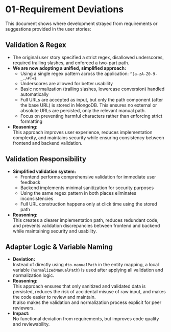 # 01-Requirement Deviations

This document shows where development strayed from requirements or suggestions provided in the user stories:

## Validation & Regex

- The original user story specified a strict regex, disallowed underscores, required trailing slashes, and enforced a two-part path.
- **We are now adopting a unified, simplified approach:**
  - Using a single regex pattern across the application: `^[a-zA-Z0-9-_./#]+$`
  - Underscores are allowed for better usability
  - Basic normalization (trailing slashes, lowercase conversion) handled automatically 
  - Full URLs are accepted as input, but only the path component (after the base URL) is stored in MongoDB. This ensures no external or absolute URLs are persisted, only the relevant manual path.
  - Focus on preventing harmful characters rather than enforcing strict formatting
- **Reasoning:**  
  This approach improves user experience, reduces implementation complexity, and maintains security while ensuring consistency between frontend and backend validation.

## Validation Responsibility 

- **Simplified validation system:**
  - Frontend performs comprehensive validation for immediate user feedback
  - Backend implements minimal sanitization for security purposes
  - Using the same regex pattern in both places eliminates inconsistencies
  - Full URL construction happens only at click time using the stored path
- **Reasoning:**  
  This creates a clearer implementation path, reduces redundant code, and prevents validation discrepancies between frontend and backend while maintaining security and usability.

## Adapter Logic & Variable Naming

- **Deviation:**  
  Instead of directly using `dto.manualPath` in the entity mapping, a local variable (`normalizedManualPath`) is used after applying all validation and normalization logic.
- **Reasoning:**  
  This approach ensures that only sanitized and validated data is persisted, reduces the risk of accidental misuse of raw input, and makes the code easier to review and maintain.  
  It also makes the validation and normalization process explicit for peer reviewers.
- **Impact:**  
  No functional deviation from requirements, but improves code quality and reviewability.
